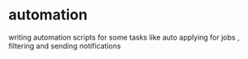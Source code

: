 # automation
writing automation scripts for some tasks like auto applying for jobs , filtering and sending notifications
